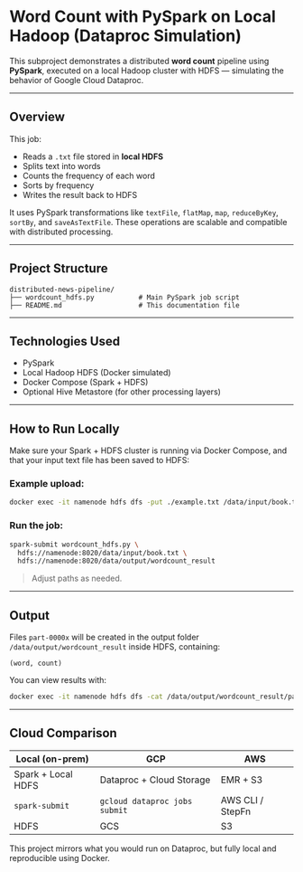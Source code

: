 # Word Count with PySpark on Local Hadoop (Dataproc Simulation)

This subproject demonstrates a distributed **word count** pipeline using **PySpark**, executed on a local Hadoop cluster with HDFS — simulating the behavior of Google Cloud Dataproc.

---

## Overview

This job:
- Reads a `.txt` file stored in **local HDFS**
- Splits text into words
- Counts the frequency of each word
- Sorts by frequency
- Writes the result back to HDFS

It uses PySpark transformations like `textFile`, `flatMap`, `map`, `reduceByKey`, `sortBy`, and `saveAsTextFile`. These operations are scalable and compatible with distributed processing.

---

## Project Structure

```
distributed-news-pipeline/
├── wordcount_hdfs.py           # Main PySpark job script
├── README.md                   # This documentation file
```

---

## Technologies Used

- PySpark
- Local Hadoop HDFS (Docker simulated)
- Docker Compose (Spark + HDFS)
- Optional Hive Metastore (for other processing layers)

---

## How to Run Locally

Make sure your Spark + HDFS cluster is running via Docker Compose, and that your input text file has been saved to HDFS:

### Example upload:
```bash
docker exec -it namenode hdfs dfs -put ./example.txt /data/input/book.txt
```

### Run the job:
```bash
spark-submit wordcount_hdfs.py \
  hdfs://namenode:8020/data/input/book.txt \
  hdfs://namenode:8020/data/output/wordcount_result
```

> Adjust paths as needed.

---

## Output

Files `part-0000x` will be created in the output folder `/data/output/wordcount_result` inside HDFS, containing:

```
(word, count)
```

You can view results with:
```bash
docker exec -it namenode hdfs dfs -cat /data/output/wordcount_result/part-00000
```

---

## Cloud Comparison

| Local (on-prem)     | GCP                         | AWS                   |
|---------------------|------------------------------|------------------------|
| Spark + Local HDFS  | Dataproc + Cloud Storage     | EMR + S3               |
| `spark-submit`      | `gcloud dataproc jobs submit`| AWS CLI / StepFn       |
| HDFS                | GCS                          | S3                    |

This project mirrors what you would run on Dataproc, but fully local and reproducible using Docker.
